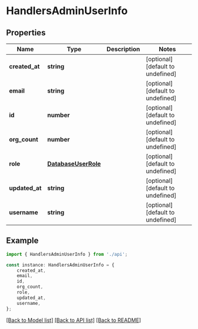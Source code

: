 # HandlersAdminUserInfo


## Properties

Name | Type | Description | Notes
------------ | ------------- | ------------- | -------------
**created_at** | **string** |  | [optional] [default to undefined]
**email** | **string** |  | [optional] [default to undefined]
**id** | **number** |  | [optional] [default to undefined]
**org_count** | **number** |  | [optional] [default to undefined]
**role** | [**DatabaseUserRole**](DatabaseUserRole.md) |  | [optional] [default to undefined]
**updated_at** | **string** |  | [optional] [default to undefined]
**username** | **string** |  | [optional] [default to undefined]

## Example

```typescript
import { HandlersAdminUserInfo } from './api';

const instance: HandlersAdminUserInfo = {
    created_at,
    email,
    id,
    org_count,
    role,
    updated_at,
    username,
};
```

[[Back to Model list]](../README.md#documentation-for-models) [[Back to API list]](../README.md#documentation-for-api-endpoints) [[Back to README]](../README.md)
